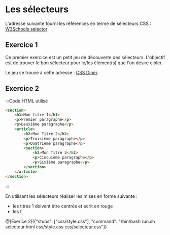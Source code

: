 # Les sélecteurs

L'adresse suivante fourni les références en terme de sélecteurs CSS : [W3Schools selector](https://www.w3schools.com/cssref/css_selectors.asp)

## Exercice 1

Ce premier exercice est un petit jeu de découverte des sélecteurs. L'objectif est de trouver le bon sélecteur pour le/les élément(s) que l'on désire cibler.

Le jeu se trouve à cette adresse : [CSS Diner](https://flukeout.github.io/).

## Exercice 2

:::Code HTML utilisé
```html
<section>
	<h1>Mon titre 1</h1>
	<p>Premier paragraphe</p>
	<p>Deuxième paragraphe</p>	
	<article>
		<h2>Mon Titre 2</h2>
		<p>Troisième paragraphe</p>
		<p>Quatrième paragraphe</p>
		<section>
			<h2>Mon Titre 3</h2>
			<p>Cinquième paragraphe</p>
			<p>Sixième paragraphe</p>		
		</section>
	</article>
</section>
```
:::

En utilisant les sélecteurs réaliser les mises en forme suivante :
- les titres 1 doivent être centrés et écrit en rouge
- les t

@[Exerice 2]({"stubs": ["css/style.css"], "command": "/bin/bash run.sh selecteur.html css/style.css css/selecteur.css"})

